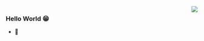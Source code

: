 <img align="right" src="https://github-readme-stats.vercel.app/api?username=lishuailibertine&show_icons=true&icon_color=CE1D2D&text_color=718096&bg_color=ffffff&hide_title=true" />

### Hello World 😁

- 🍗 
